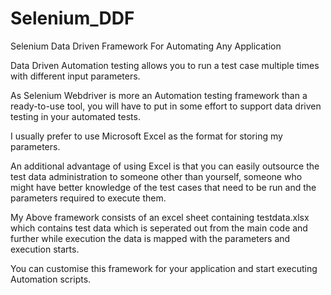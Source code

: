 # Selenium_DDF
Selenium Data Driven Framework For Automating Any Application

Data Driven Automation testing allows you to run a test case multiple times with different input parameters. 

As Selenium Webdriver is more an Automation testing framework than a ready-to-use tool, you will have to put in some effort to support data driven testing in your automated tests. 

I usually prefer to use Microsoft Excel as the format for storing my parameters. 

An additional advantage of using Excel is that you can easily outsource the test data administration to someone other than yourself, someone who might have better knowledge of the test cases that need to be run and the parameters required to execute them.

My Above framework consists of an excel sheet containing testdata.xlsx which contains test data which is seperated out from the main code and further while execution the data is mapped with the parameters and execution starts. 

You can customise this framework for your application and start executing Automation scripts.
